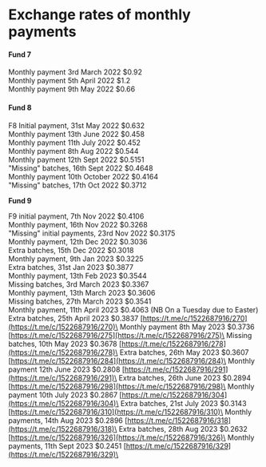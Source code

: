 # Exchange rates of monthly payments

#### Fund 7

Monthly payment 3rd March 2022                 $0.92\
Monthly payment 5th April 2022                    $1.2\
Monthly payment 9th May 2022                     $0.66

#### Fund 8

F8 Initial payment, 31st May 2022                    $0.632\
Monthly payment 13th June 2022                    $0.458\
Monthly payment 11th July 2022                      $0.452\
Monthly payment 8th Aug 2022                       $0.544\
Monthly payment 12th Sept 2022                    $0.5151\
"Missing" batches, 16th Sept 2022                  $0.4648\
Monthly payment 10th October 2022              $0.4164\
"Missing" batches, 17th Oct 2022                    $0.3712

**Fund 9**

F9 initial payment, 7th Nov 2022                     $0.4106\
Monthly payment, 16th Nov 2022                    $0.3268\
"Missing" initial payments, 23rd Nov 2022     $0.3175\
Monthly payment, 12th Dec 2022                    $0.3036\
Extra batches, 15th Dec 2022                          $0.3018\
Monthly payment, 9th Jan 2023                      $0.3225\
Extra batches, 31st Jan 2023                           $0.3877\
Monthly payment, 13th Feb 2023                     $0.3544\
Missing batches, 3rd March 2023                    $0.3367\
Monthly payment, 13th March 2023                $0.3606\
Missing batches, 27th March 2023                  $0.3541\
Monthly payment, 11th April 2023                    $0.4063 (NB On a Tuesday due to Easter)\
Extra batches, 25th April 2023                         $0.3837  [https://t.me/c/1522687916/270](https://t.me/c/1522687916/270)\
Monthly payment 8th May 2023                       $0.3736 [https://t.me/c/1522687916/275](https://t.me/c/1522687916/275)\
Missing batches, 10th May 2023                      $0.3678 [https://t.me/c/1522687916/278](https://t.me/c/1522687916/278)\
Extra batches, 26th May 2023                         $0.3607 [https://t.me/c/1522687916/284](https://t.me/c/1522687916/284)\
Monthly payment 12th June 2023                    $0.2808 [https://t.me/c/1522687916/291](https://t.me/c/1522687916/291)\
Extra batches, 26th June 2023                         $0.2894 [https://t.me/c/1522687916/298](https://t.me/c/1522687916/298)\
Monthly payment 10th July 2023                      $0.2867 [https://t.me/c/1522687916/304](https://t.me/c/1522687916/304)\
Extra batches, 21st July 2023                           $0.3143 [https://t.me/c/1522687916/310](https://t.me/c/1522687916/310)\
Monthly payments, 14th Aug 2023                   $0.2896 [https://t.me/c/1522687916/318](https://t.me/c/1522687916/318)\
Extra batches, 28th Aug 2023                           $0.2632 [https://t.me/c/1522687916/326](https://t.me/c/1522687916/326)\
Monthly payments, 11th Sept 2023                   $0.2451 [https://t.me/c/1522687916/329](https://t.me/c/1522687916/329)\


